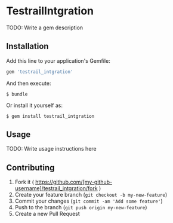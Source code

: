 # TestrailIntgration

TODO: Write a gem description

## Installation

Add this line to your application's Gemfile:

```ruby
gem 'testrail_intgration'
```

And then execute:

    $ bundle

Or install it yourself as:

    $ gem install testrail_intgration

## Usage

TODO: Write usage instructions here

## Contributing

1. Fork it ( https://github.com/[my-github-username]/testrail_intgration/fork )
2. Create your feature branch (`git checkout -b my-new-feature`)
3. Commit your changes (`git commit -am 'Add some feature'`)
4. Push to the branch (`git push origin my-new-feature`)
5. Create a new Pull Request
